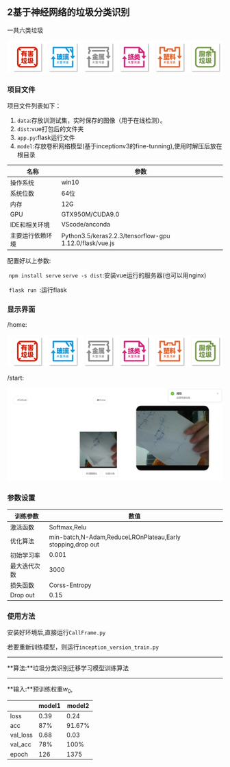 ## 2基于神经网络的垃圾分类识别

一共六类垃圾

![](README.assets/image-20200309094158916.png)

### 项目文件

项目文件列表如下：

1. `data`:存放训测试集，实时保存的图像（用于在线检测）。
2. `dist`:vue打包后的文件夹
3. `app.py`:flask运行文件
4. `model`:存放卷积网络模型(基于inceptionv3的fine-tunning),使用时解压后放在根目录

| 名称             | 参数                                                    |
| ---------------- | ------------------------------------------------------- |
| 操作系统         | win10                                                   |
| 系统位数         | 64位                                                    |
| 内存             | 12G                                                     |
| GPU              | GTX950M/CUDA9.0                                         |
| IDE和相关环境    | VScode/anconda                                          |
| 主要运行依赖环境 | Python3.5/keras2.2.3/tensorflow-gpu 1.12.0/flask/vue.js |

配置好以上参数:

​	`npm install serve` `serve -s dist`:安装vue运行的服务器(也可以用nginx)

​    `flask run `:运行flask

### 显示界面

/home:

![](README.assets/image-20200309094158916.png)

/start:

![](README.assets/image-20200508192621305.png)

### 参数设置

| 训练参数     | 数值                                                       |
| ------------ | ---------------------------------------------------------- |
| 激活函数     | Softmax,Relu                                               |
| 优化算法     | min-batch,N-Adam,ReduceLROnPlateau,Early stopping,drop out |
| 初始学习率   | 0.001                                                      |
| 最大迭代次数 | 3000                                                       |
| 损失函数     | Corss-Entropy                                              |
| Drop out     | 0.15                                                       |



### 使用方法

安装好环境后,直接运行`CallFrame.py`

若要重新训练模型，则运行`inception_version_train.py`

---

**算法:**垃圾分类识别迁移学习模型训练算法

---

**输入:**预训练权重$w_0$,

|          | model1 | model2 |
| -------- | ------ | ------ |
| loss     | 0.39   | 0.24   |
| acc      | 87%    | 91.67% |
| val_loss | 0.68   | 0.03   |
| val_acc  | 78%    | 100%   |
| epoch    | 126    | 1375   |







